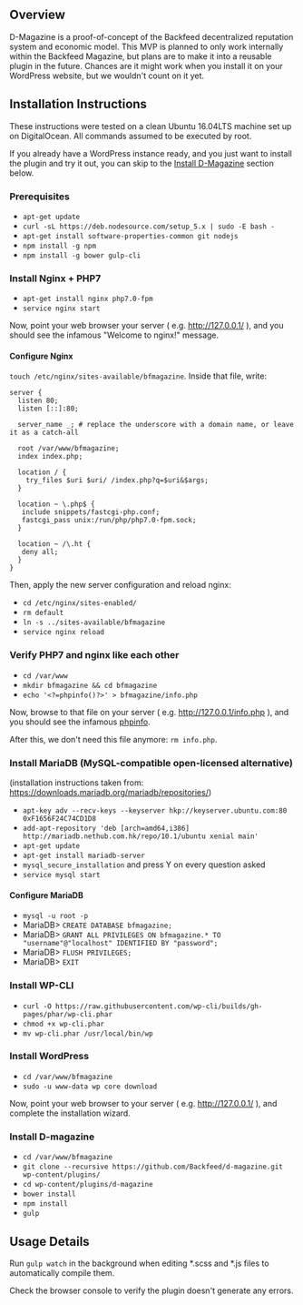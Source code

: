 ## Overview
D-Magazine is a proof-of-concept of the Backfeed decentralized reputation system and economic model.
This MVP is planned to only work internally within the Backfeed Magazine, but plans are to make it into a reusable plugin in the future.
Chances are it might work when you install it on your WordPress website, but we wouldn't count on it yet.

## Installation Instructions
These instructions were tested on a clean Ubuntu 16.04LTS machine set up on DigitalOcean.
All commands assumed to be executed by root.

If you already have a WordPress instance ready, and you just want to install the plugin and try it out, you can skip to the [Install D-Magazine](#install-d-magazine) section below.

### Prerequisites

* `apt-get update`
* `curl -sL https://deb.nodesource.com/setup_5.x | sudo -E bash -`
* `apt-get install software-properties-common git nodejs`
* `npm install -g npm`
* `npm install -g bower gulp-cli`

### Install Nginx + PHP7
* `apt-get install nginx php7.0-fpm`
* `service nginx start`

Now, point your web browser your server ( e.g. http://127.0.0.1/ ), and you should see the infamous "Welcome to nginx!" message.

#### Configure Nginx
`touch /etc/nginx/sites-available/bfmagazine`.
Inside that file, write:

```
server {
  listen 80;
  listen [::]:80;

  server_name _; # replace the underscore with a domain name, or leave it as a catch-all

  root /var/www/bfmagazine;
  index index.php;

  location / {
    try_files $uri $uri/ /index.php?q=$uri&$args;
  }

  location ~ \.php$ {
   include snippets/fastcgi-php.conf;
   fastcgi_pass unix:/run/php/php7.0-fpm.sock;
  }

  location ~ /\.ht {
   deny all;
  }
}
```

Then, apply the new server configuration and reload nginx:
* `cd /etc/nginx/sites-enabled/`
* `rm default`
* `ln -s ../sites-available/bfmagazine`
* `service nginx reload`

### Verify PHP7 and nginx like each other

* `cd /var/www`
* `mkdir bfmagazine && cd bfmagazine`
* `echo '<?=phpinfo()?>' > bfmagazine/info.php`

Now, browse to that file on your server ( e.g. http://127.0.0.1/info.php ), and you should see the infamous [phpinfo](https://assets.digitalocean.com/articles/lemp_ubuntu_1604/php_info.png).

After this, we don't need this file anymore: `rm info.php`.

### Install MariaDB (MySQL-compatible open-licensed alternative)
(installation instructions taken from: https://downloads.mariadb.org/mariadb/repositories/)
* `apt-key adv --recv-keys --keyserver hkp://keyserver.ubuntu.com:80 0xF1656F24C74CD1D8`
* `add-apt-repository 'deb [arch=amd64,i386] http://mariadb.nethub.com.hk/repo/10.1/ubuntu xenial main'`
* `apt-get update`
* `apt-get install mariadb-server`
* `mysql_secure_installation` and press Y on every question asked
* `service mysql start`

#### Configure MariaDB

* `mysql -u root -p`
* MariaDB> `CREATE DATABASE bfmagazine;`
* MariaDB> `GRANT ALL PRIVILEGES ON bfmagazine.* TO "username"@"localhost" IDENTIFIED BY "password";`
* MariaDB> `FLUSH PRIVILEGES;`
* MariaDB> `EXIT`

### Install WP-CLI

* `curl -O https://raw.githubusercontent.com/wp-cli/builds/gh-pages/phar/wp-cli.phar`
* `chmod +x wp-cli.phar`
* `mv wp-cli.phar /usr/local/bin/wp`

### Install WordPress
* `cd /var/www/bfmagazine`
* `sudo -u www-data wp core download`

Now, point your web browser to your server ( e.g. http://127.0.0.1/ ), and complete the installation wizard.

### Install D-magazine

* `cd /var/www/bfmagazine`
* `git clone --recursive https://github.com/Backfeed/d-magazine.git wp-content/plugins/`
* `cd wp-content/plugins/d-magazine`
* `bower install`
* `npm install`
* `gulp`

## Usage Details
Run `gulp watch` in the background when editing *.scss and *.js files to automatically compile them.

Check the browser console to verify the plugin doesn't generate any errors.


